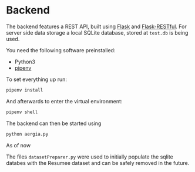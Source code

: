 # Backend
The backend features a REST API, built using [Flask](https://flask.palletsprojects.com/) and [Flask-RESTful](https://flask-restful.readthedocs.io/). 
For server side data storage a local SQLite database, stored at `test.db` is being used.

You need the following software preinstalled:

* Python3
* [pipenv](https://pipenv.pypa.io/en/latest/install/#installing-pipenv)

To set everything up run:

```bash
pipenv install
```

And afterwards to enter the virtual environment:

```bash
pipenv shell
```

The backend can then be started using

```bash
python aergia.py
```

As of now

The files `datasetPreparer.py` were used to initially populate the sqlite databes with the Resumee dataset and can be safely removed in the future.
